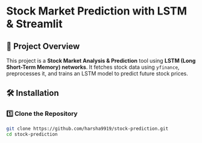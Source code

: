 # Stock Market Prediction with LSTM & Streamlit

## 📌 Project Overview
This project is a **Stock Market Analysis & Prediction** tool using **LSTM (Long Short-Term Memory) networks**. It fetches stock data using `yfinance`, preprocesses it, and trains an LSTM model to predict future stock prices.

## 🛠️ Installation
### 1️⃣ Clone the Repository
```bash
git clone https://github.com/harsha9919/stock-prediction.git
cd stock-prediction
